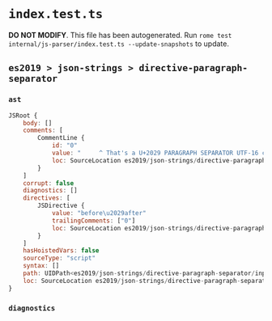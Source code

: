 # `index.test.ts`

**DO NOT MODIFY**. This file has been autogenerated. Run `rome test internal/js-parser/index.test.ts --update-snapshots` to update.

## `es2019 > json-strings > directive-paragraph-separator`

### `ast`

```javascript
JSRoot {
	body: []
	comments: [
		CommentLine {
			id: "0"
			value: "     ^ That's a U+2029 PARAGRAPH SEPARATOR UTF-16 char (between 'before' and 'after')"
			loc: SourceLocation es2019/json-strings/directive-paragraph-separator/input.js 3:0-3:87
		}
	]
	corrupt: false
	diagnostics: []
	directives: [
		JSDirective {
			value: "before\u2029after"
			trailingComments: ["0"]
			loc: SourceLocation es2019/json-strings/directive-paragraph-separator/input.js 1:0-2:15
		}
	]
	hasHoistedVars: false
	sourceType: "script"
	syntax: []
	path: UIDPath<es2019/json-strings/directive-paragraph-separator/input.js>
	loc: SourceLocation es2019/json-strings/directive-paragraph-separator/input.js 1:0-4:0
}
```

### `diagnostics`

```

```

